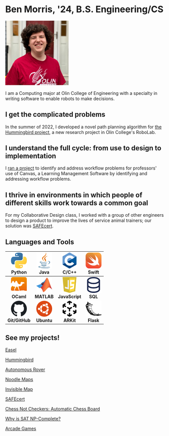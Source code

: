 # Ben Morris, '24, B.S. Engineering/CS

<img src="assets/PortfolioPic.png" alt="Ben Morris" width="200"/>

I am a Computing major at Olin College of Engineering with a specialty in writing software to enable robots to make decisions.

## I get the complicated problems

In the summer of 2022, I developed a novel path planning algorithm for [the Hummingbird project](hummingbird.md), a new research project in Olin College's RoboLab.

## I understand the full cycle: from use to design to implementation

I [ran a project](easel.md) to identify and address workflow problems for professors' use of Canvas, a Learning Management Software by identifying and addressing workflow problems.

## I thrive in environments in which people of different skills work towards a common goal

For my Collaborative Design class, I worked with a group of other engineers to design a product to improve the lives of service animal trainers; our solution was [SAFEcert](safecert.md).

## Languages and Tools

| <img src="assets/logos/python.svg" width="50"> <br> Python | <img src="assets/logos/java.svg" width="50"> <br> Java        | <img src="assets/logos/c.svg" width="50"> <br> C/C++                   | <img src="assets/logos/swift.svg" width="50"> <br> Swift |
|:---------------------------------------------------------:|:---:|:---:|:---:|
|     <img src="assets/logos/ocaml.svg" width="50"> <br> **OCaml**     | <img src="assets/logos/matlab.svg" width="50"> <br> **MATLAB** | <img src="assets/logos/javascript.svg" width="50"> <br> **JavaScript** | <img src="assets/logos/sql.svg" width="50"> <br> **SQL** |
|  <img src="assets/logos/github.svg" width="50"> <br> **Git/GitHub**  | <img src="assets/logos/ubuntu.svg" width="50"> <br> **Ubuntu** | <img src="assets/logos/arkit.svg" width="50"> <br> **ARKit** | <img src="assets/logos/flask.svg" width="50"> <br> **Flask** |

## See my projects!

[Easel](easel.md)

[Hummingbird](hummingbird.md)

[Autonomous Rover](funrobo.md)

[Noodle Maps](noodlemaps.md)

[Invisible Map](occam.md)

[SAFEcert](safecert.md)

[Chess Not Checkers: Automatic Chess Board](chess.md)

[Why is SAT NP-Complete?](sat.md)

[Arcade Games](arcade.md)
